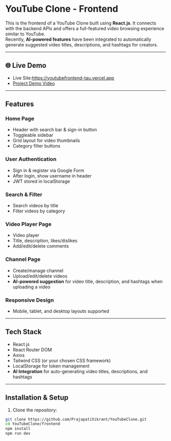 # YouTube Clone - Frontend

This is the frontend of a YouTube Clone built using **React.js**. It connects with the backend APIs and offers a full-featured video browsing experience similar to YouTube.  
Recently, **AI-powered features** have been integrated to automatically generate suggested video titles, descriptions, and hashtags for creators.

---

## 🌐 Live Demo

- Live Site:https://youtubefrontend-tau.vercel.app
- [Project Demo Video](VIDEO_LINK_HERE)

---

## Features

### Home Page
- Header with search bar & sign-in button
- Toggleable sidebar
- Grid layout for video thumbnails
- Category filter buttons

### User Authentication
- Sign in & register via Google Form
- After login, show username in header
- JWT stored in localStorage

### Search & Filter
- Search videos by title
- Filter videos by category

### Video Player Page
- Video player
- Title, description, likes/dislikes
- Add/edit/delete comments

### Channel Page
- Create/manage channel
- Upload/edit/delete videos
- **AI-powered suggestion** for video title, description, and hashtags when uploading a video

### Responsive Design
- Mobile, tablet, and desktop layouts supported

---

## Tech Stack

- React.js
- React Router DOM
- Axios
- Tailwind CSS (or your chosen CSS framework)
- LocalStorage for token management
- **AI Integration** for auto-generating video titles, descriptions, and hashtags

---

## Installation & Setup

1. Clone the repository:
```bash
git clone https://github.com/PrajapatiVikrant/YouTubeClone.git
cd YouTubeClone/frontend
npm install
npm run dev
